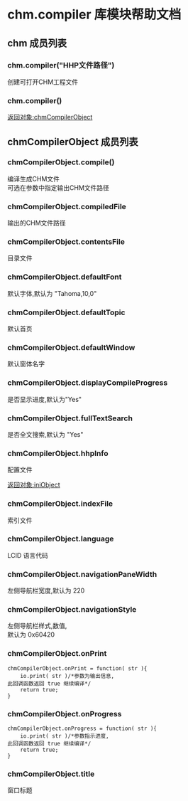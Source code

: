 # chm.compiler 库模块帮助文档

<a id="chm"></a>
## chm 成员列表


<a id="chm.compiler"></a>
### chm.compiler("HHP文件路径") 
 创建可打开CHM工程文件

<a id="chm.compiler"></a>
### chm.compiler() 
 [返回对象:chmCompilerObject](#chmCompilerObject)

<a id="chmCompilerObject"></a>
## chmCompilerObject 成员列表


<a id="chmCompilerObject.compile"></a>
### chmCompilerObject.compile() 
 编译生成CHM文件  
可选在参数中指定输出CHM文件路径

<a id="chmCompilerObject.compiledFile"></a>
### chmCompilerObject.compiledFile 
 输出的CHM文件路径

<a id="chmCompilerObject.contentsFile"></a>
### chmCompilerObject.contentsFile 
 目录文件

<a id="chmCompilerObject.defaultFont"></a>
### chmCompilerObject.defaultFont 
 默认字体,默认为 "Tahoma,10,0"

<a id="chmCompilerObject.defaultTopic"></a>
### chmCompilerObject.defaultTopic 
 默认首页

<a id="chmCompilerObject.defaultWindow"></a>
### chmCompilerObject.defaultWindow 
 默认窗体名字

<a id="chmCompilerObject.displayCompileProgress"></a>
### chmCompilerObject.displayCompileProgress 
 是否显示进度,默认为"Yes"

<a id="chmCompilerObject.fullTextSearch"></a>
### chmCompilerObject.fullTextSearch 
 是否全文搜索,默认为 "Yes"

<a id="chmCompilerObject.hhpInfo"></a>
### chmCompilerObject.hhpInfo 
 配置文件  
  
[返回对象:iniObject](#iniObject)

<a id="chmCompilerObject.indexFile"></a>
### chmCompilerObject.indexFile 
 索引文件

<a id="chmCompilerObject.language"></a>
### chmCompilerObject.language 
 LCID 语言代码

<a id="chmCompilerObject.navigationPaneWidth"></a>
### chmCompilerObject.navigationPaneWidth 
 左侧导航栏宽度,默认为 220

<a id="chmCompilerObject.navigationStyle"></a>
### chmCompilerObject.navigationStyle 
 左侧导航栏样式,数值,  
默认为 0x60420

<a id="chmCompilerObject.onPrint"></a>
### chmCompilerObject.onPrint 
 

```aardio
chmCompilerObject.onPrint = function( str ){
	io.print( str )/*参数为输出信息,  
此回调函数返回 true 继续编译*/
	return true;
}
```



<a id="chmCompilerObject.onProgress"></a>
### chmCompilerObject.onProgress 
 

```aardio
chmCompilerObject.onProgress = function( str ){
	io.print( str )/*参数指示进度,  
此回调函数返回 true 继续编译*/
	return true;
}
```



<a id="chmCompilerObject.title"></a>
### chmCompilerObject.title 
 窗口标题
